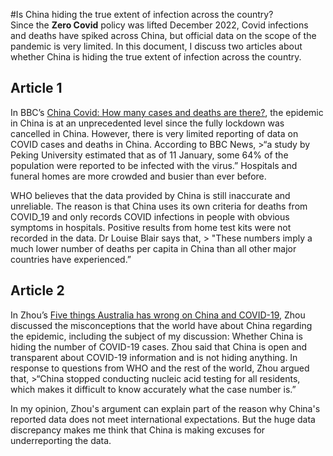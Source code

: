 #Is China hiding the true extent of infection across the country?  
Since the **Zero Covid** policy was lifted December 2022, Covid infections and deaths have spiked across China, but official data on the scope of the pandemic is very limited. In this document, I discuss two articles about whether China is hiding the true extent of infection across the country.  

## Article 1  
In BBC’s [China Covid: How many cases and deaths are there?]( https://www.bbc.com/news/59882774), the epidemic in China is at an unprecedented level since the fully lockdown was cancelled in China. However, there is very limited reporting of data on COVID cases and deaths in China. According to BBC News, >“a study by Peking University estimated that as of 11 January, some 64% of the population were reported to be infected with the virus.” Hospitals and funeral homes are more crowded and busier than ever before.

WHO believes that the data provided by China is still inaccurate and unreliable. The reason is that China uses its own criteria for deaths from COVID_19 and only records COVID infections in people with obvious symptoms in hospitals. Positive results from home test kits were not recorded in the data. Dr Louise Blair says that, > "These numbers imply a much lower number of deaths per capita in China than all other major countries have experienced.”  



## Article 2  
In Zhou’s [Five things Australia has wrong on China and COVID-19]( https://www.afr.com/world/asia/five-big-things-the-world-has-wrong-on-china-and-covid-19-20230103-p5ca0r), Zhou discussed the misconceptions that the world have about China regarding the epidemic, including the subject of my discussion: Whether China is hiding the number of COVID-19 cases. Zhou said that China is open and transparent about COVID-19 information and is not hiding anything. In response to questions from WHO and the rest of the world, Zhou argued that, >“China stopped conducting nucleic acid testing for all residents, which makes it difficult to know accurately what the case number is.”

In my opinion, Zhou's argument can explain part of the reason why China's reported data does not meet international expectations. But the huge data discrepancy makes me think that China is making excuses for underreporting the data.
